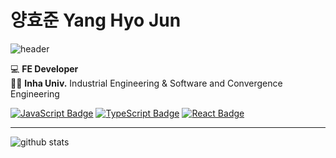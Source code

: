 # 양효준 Yang Hyo Jun 
![header](https://capsule-render.vercel.app/api?type=transparent&fontColor=703ee5&text=HyoDaMon&height=150&fontSize=60&desc=Only%20Use%20Text&descAlignY=75&descAlign=60)

:computer:  <b>FE Developer</b>  
 👨‍🎓  <b>Inha Univ.</b> Industrial Engineering & Software and Convergence Engineering

[![JavaScript Badge](https://img.shields.io/badge/JavaScript-F7DF1E?style=flat-square&logo=JavaScript&logoColor=white)](https://javascript.info/)
[![TypeScript Badge](https://img.shields.io/badge/Typescript-235A97?style=flat-square&logo=Typescript&logoColor=white)](https://www.typescriptlang.org/)
[![React Badge](https://img.shields.io/badge/React-61DAFB?style=flat-square&logo=React&logoColor=white)](https://reactjs.org/)

<hr>

<div>
  
  ![github stats](https://github-readme-stats.vercel.app/api?username=hyodamon)

</div>


<!--
**hyodamon/hyodamon** is a ✨ _special_ ✨ repository because its `README.md` (this file) appears on your GitHub profile.

Here are some ideas to get you started:

- 🔭 I’m currently working on ...
- 🌱 I’m currently learning ...
- 👯 I’m looking to collaborate on ...
- 🤔 I’m looking for help with ...
- 💬 Ask me about ...
- 📫 How to reach me: ...
- 😄 Pronouns: ...
- ⚡ Fun fact: ...
-->
